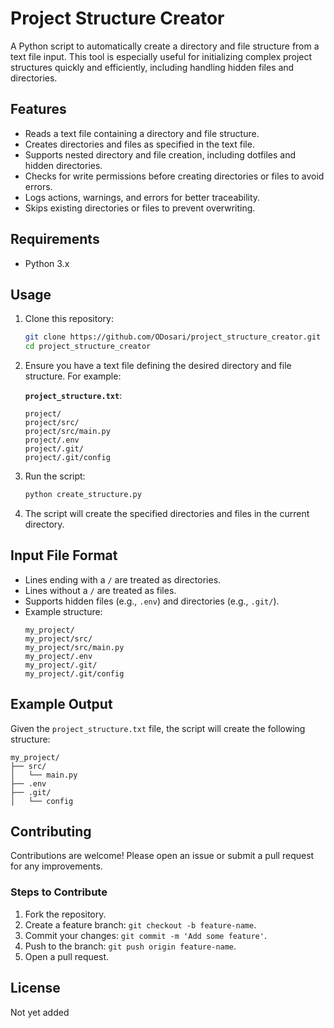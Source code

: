 
# Project Structure Creator

A Python script to automatically create a directory and file structure from a text file input. This tool is especially useful for initializing complex project structures quickly and efficiently, including handling hidden files and directories.

## Features

- Reads a text file containing a directory and file structure.
- Creates directories and files as specified in the text file.
- Supports nested directory and file creation, including dotfiles and hidden directories.
- Checks for write permissions before creating directories or files to avoid errors.
- Logs actions, warnings, and errors for better traceability.
- Skips existing directories or files to prevent overwriting.

## Requirements

- Python 3.x

## Usage

1. Clone this repository:

   ```bash
   git clone https://github.com/ODosari/project_structure_creator.git
   cd project_structure_creator
   ```

2. Ensure you have a text file defining the desired directory and file structure. For example:

   **`project_structure.txt`**:
   ```plaintext
   project/
   project/src/
   project/src/main.py
   project/.env
   project/.git/
   project/.git/config
   ```

3. Run the script:

   ```bash
   python create_structure.py
   ```

4. The script will create the specified directories and files in the current directory.

## Input File Format

- Lines ending with a `/` are treated as directories.
- Lines without a `/` are treated as files.
- Supports hidden files (e.g., `.env`) and directories (e.g., `.git/`).
- Example structure:
  ```plaintext
  my_project/
  my_project/src/
  my_project/src/main.py
  my_project/.env
  my_project/.git/
  my_project/.git/config
  ```

## Example Output

Given the `project_structure.txt` file, the script will create the following structure:

```
my_project/
├── src/
│   └── main.py
├── .env
├── .git/
│   └── config
```

## Contributing

Contributions are welcome! Please open an issue or submit a pull request for any improvements.

### Steps to Contribute

1. Fork the repository.
2. Create a feature branch: `git checkout -b feature-name`.
3. Commit your changes: `git commit -m 'Add some feature'`.
4. Push to the branch: `git push origin feature-name`.
5. Open a pull request.

## License

Not yet added
